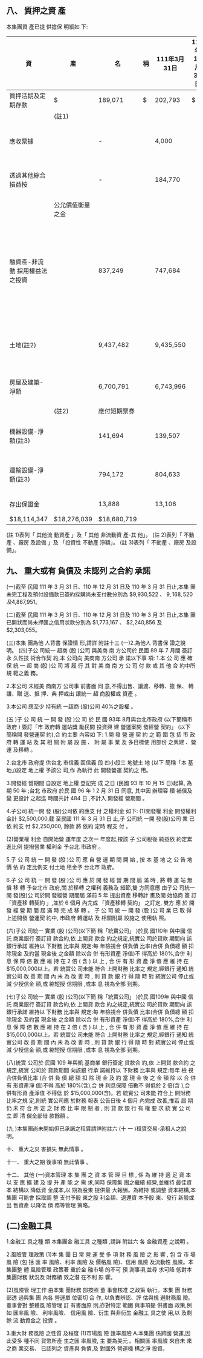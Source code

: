 
## 八、 質押之資 產

本集團資 產已提 供擔保 明細如 下:

| 資                              | 產               | 名           | 稱   | 111年3月31日   | 110年12月31日   | 110年3月31日 擔                               | 保                     | 用   | 途   |
|---------------------------------|------------------|--------------|------|----------------|-----------------|-----------------------------------------------|------------------------|------|------|
| 質押活期及定期存款              | $                | 189,071      | $    | 202,793        | $               | 175,741 履約保證金                            |                        |      |      |
|                                 | (註1)            |              |      |                |                 |                                               |                        |      |      |
| 應收票據                        |                  | -            |      | 4,000          |                 | -                                             | 銀行借款               |      |      |
| 透過其他綜合損益按              |                  | -            |      | 184,770        |                 | 260,842                                       | 銀行借款               |      |      |
|                                 | 公允價值衡量之金 |              |      |                |                 |                                               |                        |      |      |
| 融資產-非流動 採用權益法之投資 |                  | 837,249      |      | 747,684        |                 | 1,033,053                                     | 銀行借款及應付短期票券 |      |      |
| 土地(註2)                       |                  | 9,437,482    |      | 9,435,550      |                 | 9,446,011 履約保證金、銀行借款及 應付短期票券 |                        |      |      |
| 房屋及建築-淨額                |                  | 6,700,791    |      | 6,743,996      |                 | 6,910,522 履約保證金、銀行借款及              |                        |      |      |
|                                 | (註2)            | 應付短期票券 |      |                |                 |                                               |                        |      |      |
| 機器設備-淨額(註3)             |                  | 141,694      |      | 139,507        |                 | 151,350                                       | 銀行借款               |      |      |
| 運輸設備-淨額(註3)             |                  | 794,172      |      | 804,633        |                 | 699,548                                       | 銀行借款               |      |      |
| 存出保證金                      |                  | 13,888       |      | 13,106         |                 | 3,652 履約保證金                              |                        |      |      |
| $18,114,347                     | $18,276,039      | $18,680,719  |      |                |                 |                                               |                        |      |      |

(註 1)表列「 其他流 動資產 」及「 其他 非流動資 產-其 他」。 (註 2)表列「 不動產 、廠房 及設備 」及 「投資性 不動產 淨額」。 (註 3)表列「 不動產 、廠房 及設備」。

## 九、 重大或有 負債及 未認列 之合約 承諾

(一)截至 民國 111 年 3 月 31 日、110 年 12 月 31 日及 110 年 3 月 31 日止,本集 團未完工程及預付設備款已簽約採購尚未支付數分別為 $9,930,522 、 $9,168,520 及$4,867,951。

(二)截至 民國 111 年 3 月 31 日、110 年 12 月 31 日及 110 年 3 月 31 日止,本集 團已開狀而尚未押匯之信用狀款分別為 $1,773,167 、 $2,240,856 及 $2,303,055。

(三)本集 團為他 人背書 保證情 形,請詳 附註十三 (一)2.為他人 背書保 證之說 明。 (四)子公 司統一 超商 (股 )公司 與美商 南 方公司於 民國 89 年 7 月間 簽訂永 久性技 術合作契 約,本 公司向 美商南 方公司 承 諾以下事 項:
1.本 公 司 應 確 保 統 一 超 商 (股 )公 司 將 履 行 其 對 美 商 南 方 公 司 付 款 或 其 他 合 約中所規 範之義 務。

2.本公司 未經美 商南方 公司事 前書面 同 意,不得出售、讓渡、移轉、擔 保、
轉讓、贈 送、抵 押、典 押或出 讓統一 超 商股權或 資產 。

3.本公司 應至少 持有統 一超商 (股)公司 40%之股權 。

(五 )子 公 司 統 一 開 發 (股 )公 司 於 民 國 93年 8月與台北市政府 (以下簡稱市政府 )
簽訂「市 政府轉 運站獎 勵民間 投資興 建 營運案開 發經營 契約」 (以下 簡稱開 發營運契 約),合 約主要 內容如 下:
1.開 發 營 運 契 約 之 範 圍 包 括 市 政 府 轉 運 站 及 其 相 關 附 屬 設 施 、 附 屬 事 業 及 多目標使 用部份 之興建 、營運 及移轉 。

2.台北市 政府提 供台北 市信義 區信義 段 四小段三 地號土 地 (以下 簡稱「本 基 地」)設定 地上權 予該公 司,作 為執行 此 開發營運 契約之 用。

3.開發經 營期間 自設定 地上權 登記完 成 之日 (民國 93 年 10 月 15 日)起算, 為期 50 年 ;台北 市政府 於民 國 96 年 1 2 月 31 日 同意, 其中因 辦理容 積 補償及變 更設計 之起迄 時間共計 484 日 ,不計入 開發經 營期間 。

4.子公司 統一開 發 (股)公司依 約應支 付 之權利金 如下:
(1)開發權 利金 開發權利 金計 $2,500,000,截 至民國 111 年 3 月 31 日 止,子 公司統 一開 發(股)公司 業 已依 約支 付 $2,250,000, 餘款 將 依約 定時 程支 付 。

(2)營業權 利金 自開始營 運年度 之次一 年度起,按該 子 公司稅後 純益依 約定累 進比例 提撥營業 權利金 予台北 市政府 。

5.子 公 司 統 一 開 發 (股 )公 司 應 自 營 運 期 間 開 始 , 按 本 基 地 之 公 告 地 價 依 約 定比例支 付土地 租金予 台北市 政府。

6.子 公 司 統 一 開 發 (股 )公 司 應 於 開 發 經 營 期 間 屆 滿 時 , 將 轉 運 站 無 償 移 轉 予台北市 政府,關 於移轉 之權利 義務及 細節,雙 方同意應 由子公 司統一 開 發(股)公 司於開 發經營 期間屆 滿前 5 年 提出資產 移轉計 畫及開 始協商 簽 訂「資產移 轉契約 」,並於 6 個月 內完成 「資產移轉 契約」 之訂定, 雙方 應 於 開 發 經 營 期 間 屆 滿 時 完 成 移 轉 。 子 公 司 統 一 開 發 (股 )公 司 業 已 取 得 上述開發 營運契 約中, 市政府 轉運站 及 相關附屬 設施之 使用執 照。

(六)子公 司統一 實業 (股 )公司(以下簡 稱「統實公司」 )於民 國110年 與中國 信託 商業銀行 簽訂貸 款合約,依 上開貸 款合 約之規定,統實公 司於貸款 期間向 該 銀行承諾 維持以 下財務 比率與 規定:每 年檢視合 併負債 比率(合併 負債總 額 扣除現金 及約當 現金後 之金額 除以合 併 有形資產 淨值)不 得高於 180%,合併 利 息 保 障 倍 數 應 維 持 在 2 倍 ( 含 ) 以 上 , 合 併 有 形 資 產 淨 值 應 維 持 在 $15,000,000以上。若 統實公 司未能 符合 上開財務 比率之 規定,經銀行 通知 統實公司 改 善 期 間 內 未 為 改 善 時 , 則 貸 款 銀 行 得 隨 時 對 統實公司 停止或減 少授信金 額,或 縮短授 信期限 ,或本 息 視為全部 到期。

(七)子公 司統一 實業 (股 )公司(以下簡 稱「統實公司」 )於民 國109年 與中國 信託 商業銀行 簽訂貸 款合約,依 上開貸 款合 約之規定,統實公 司於貸款 期間向 該 銀行承諾 維持以 下財務 比率與 規定:每 年檢視合 併負債 比率(合併 負債總 額 扣除現金 及約當 現金後 之金額 除以合 併 有形資產 淨值)不 得高於 180%,合併 利 息 保 障 倍 數 應 維 持 在 2 倍 ( 含 ) 以 上 , 合 併 有 形 資 產 淨 值 應 維 持 在 $15,000,000以上。若 統實公 司未能 符合 上開財務 比率之 規定,經銀行 通知 統實公司 改 善 期 間 內 未 為 改 善 時 , 則 貸 款 銀 行 得 隨 時 對 統實公司 停止或減 少授信金 額,或 縮短授 信期限 ,或本 息 視為全部 到期。

(八)統實 公司於 民國 109 年與凱 基商業 銀行簽定 貸款合 約,依 上開貸 款合約 之 規定,統實 公司於 貸款期間 向該銀 行承 諾維持以 下財務 比率與 規定:每年 檢 視合併負債比率 (合 併 負 債 總 額 扣 除 現 金 及 約 當 現 金 後 之 金 額 除 以 合 併 有 形資產淨 值)不得 高於 180%(含),合 併 利息保障 倍數不 得低於 2 倍(含 ),合 併有形資 產淨值 不得低 於 $15,000,000(含)。若 統實公 司未能 符合上 開財務 比率之規 定,則統 實公司應 於財務 報表 公告日後 4 個月 內完成 改善,惟若 屆 期 仍 未 符 合 所 定 之 財 務 比 率 限 制 者 , 則 貸 款 銀 行 有 權 要 求 統 實 公 司 立 即 清 償全部借 款餘額 。

(九 )本集團尚未開始但已承諾之租賃請詳附註六 (十 一 )租賃交易-承租人之說 明。

十、 重大之災 害損失 無此情事 。

十一、 重大之期 後事項 無此情事 。

十二、 其他
(一)資本管理 本 集 團 之 資 本 管 理 目 標 , 係 為 維 持 適 足 資 本 以 支 應 擴 建 及 提 升 產 能 之 需 求,同時 保障集 團之繼續 經營,並維持 最佳資本 結構以 降低資 金成本,以 期為股東 提供最 大報酬。為維持 或調整 資本結構,本集團 可能會 採取調 整 支付予股 東之股 利金額、退還資 本予股 東、發行 新股或出 售資產 以降低 債 務等管理 策略。

## (二)金融工具

1.金融工 具之種 類 本集團金 融工具 之種類 ,請詳 附註六 各 金融資產 之說明 。

2.風險管 理政策
(1)本 集 團 日 常 營 運 受 多 項 財 務 風 險 之 影 響 , 包 含 市 場 風 險 (包 括 匯 率 風險、利率 風險 及 價格風 險)、信用 風險 及流動性 風險。本 集團整 體 風險管理 政策著 重於金 融市場 的不可 預 測事項,並尋 求可降 低對本 集團財務 狀況及 財務績 效之潛 在不利 影 響。

(2)風險管 理工作 由本集 團財務 部按照 董 事會核准 之政策 執行。本集 團 財務部透 過與集 團 內各 營運單 位密切 合 作, 以負責辨認、評 估與規 避財務風 險。董事會對 整體風 險管理 訂 有書面原 則,亦對特定 範圍 與事項提 供書面 政策,例如 匯率風 險、 利率風險、 信用風 險、衍生 與非衍生 金融工 具之使 用,以 及剩餘 流 動資金之 投資 。

3.重大財 務風險 之性質 及程度
(1)市場風 險 匯率風險 A.本集團 係跨國 營運,因 此受多 種不同 貨幣所產 生之匯 率風險, 主 要為美元 。相關匯 率風險 來自未 來之商 業交易、 已認列之 資產與 負債,及 對國外 營運機 構之淨 投資。